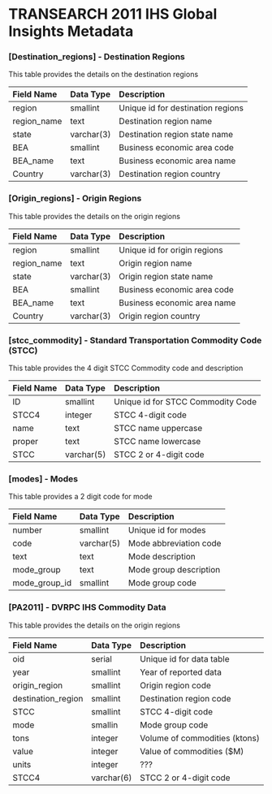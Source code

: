 # TRANSEARCH 2011 IHS Global Insights Metadata


### __[Destination_regions]__ - Destination Regions 
This table provides the details on the destination regions 

| Field Name    | Data Type     | Description                           |
| :-------------| :-----------  | :------------                         |
| region        | smallint      | Unique id for destination regions     |
| region_name   | text          | Destination region name               |
| state         | varchar(3)    | Destination region state name         |
| BEA           | smallint      | Business economic area code           |
| BEA_name      | text          | Business economic area name           |
| Country       | varchar(3)    | Destination region country            |


### __[Origin_regions]__ - Origin Regions
This table provides the details on the origin regions 

| Field Name    | Data Type     | Description                           |
| :-------------| :-----------  | :------------                         |
| region        | smallint      | Unique id for origin regions          |
| region_name   | text          | Origin region name                    |
| state         | varchar(3)    | Origin region state name              |
| BEA           | smallint      | Business economic area code           |
| BEA_name      | text          | Business economic area name           |
| Country       | varchar(3)    | Origin region country                 |

### __[stcc_commodity]__ - Standard Transportation Commodity Code (STCC)
This table provides the 4 digit STCC Commodity code and description

| Field Name    | Data Type     | Description                           |
| :-------------| :-----------  | :------------                         |
| ID            | smallint      | Unique id for STCC Commodity Code     |
| STCC4         | integer       | STCC 4-digit code                     |
| name          | text          | STCC name uppercase                   |
| proper        | text          | STCC name lowercase                   |
| STCC          | varchar(5)    | STCC 2 or 4-digit code                |

### __[modes]__ - Modes
This table provides a 2 digit code for mode

| Field Name    | Data Type     | Description                           |
| :-------------| :-----------  | :------------                         |
| number        | smallint      | Unique id for modes                   |
| code          | varchar(5)    | Mode abbreviation code                |
| text          | text          | Mode description                      |
| mode_group    | text          | Mode group description                |
| mode_group_id | smallint      | Mode group code                       |

### __[PA2011]__ - DVRPC IHS Commodity Data
This table provides the details on the origin regions 

| Field Name            | Data Type     | Description                           |
| :-------------        | :-----------  | :------------                         |
| oid                   | serial        | Unique id for data table              |
| year                  | smallint      | Year of reported data                 |
| origin_region         | smallint      | Origin region code                    |
| destination_region    | smallint      | Destination region code               |
| STCC                  | smallint      | STCC 4-digit code                     |
| mode                  | smallin       | Mode group code                       |
| tons                  | integer       | Volume of commodities (ktons)         |
| value                 | integer       | Value of commodities ($M)             |
| units                 | integer       | ???                                   |
| STCC4                 | varchar(6)    | STCC 2 or 4-digit code                |

